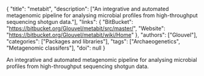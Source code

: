{
  "title": "metabit",
  "description": ["An integrative and automated metagenomic pipeline for analysing microbial profiles from high-throughput sequencing shotgun data."],
  "links": {
    "BitBucket": "https://bitbucket.org/Glouvel/metabit/src/master/",
    "Website": "https://bitbucket.org/Glouvel/metabit/wiki/Home"
  },
  "authors": ["Glouvel"],
  "categories": ["Packages and libraries"],
  "tags": ["Archaeogenetics", "Metagenomic classifers"],
  "doi": null
}

<!-- Generated by csv2md.R – do not edit by hand -->

An integrative and automated metagenomic pipeline for analysing microbial profiles from high-throughput sequencing shotgun data.